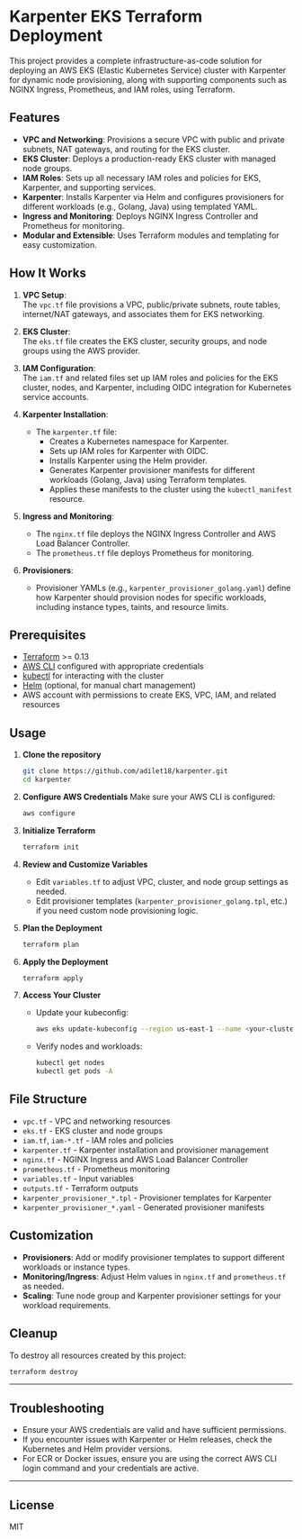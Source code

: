 # Karpenter EKS Terraform Deployment

This project provides a complete infrastructure-as-code solution for deploying an AWS EKS (Elastic Kubernetes Service) cluster with Karpenter for dynamic node provisioning, along with supporting components such as NGINX Ingress, Prometheus, and IAM roles, using Terraform.

## Features

- **VPC and Networking**: Provisions a secure VPC with public and private subnets, NAT gateways, and routing for the EKS cluster.
- **EKS Cluster**: Deploys a production-ready EKS cluster with managed node groups.
- **IAM Roles**: Sets up all necessary IAM roles and policies for EKS, Karpenter, and supporting services.
- **Karpenter**: Installs Karpenter via Helm and configures provisioners for different workloads (e.g., Golang, Java) using templated YAML.
- **Ingress and Monitoring**: Deploys NGINX Ingress Controller and Prometheus for monitoring.
- **Modular and Extensible**: Uses Terraform modules and templating for easy customization.

## How It Works 

1. **VPC Setup**:  
   The `vpc.tf` file provisions a VPC, public/private subnets, route tables, internet/NAT gateways, and associates them for EKS networking.

2. **EKS Cluster**:  
   The `eks.tf` file creates the EKS cluster, security groups, and node groups using the AWS provider.

3. **IAM Configuration**:  
   The `iam.tf` and related files set up IAM roles and policies for the EKS cluster, nodes, and Karpenter, including OIDC integration for Kubernetes service accounts.

4. **Karpenter Installation**:  
   - The `karpenter.tf` file:
     - Creates a Kubernetes namespace for Karpenter.
     - Sets up IAM roles for Karpenter with OIDC.
     - Installs Karpenter using the Helm provider.
     - Generates Karpenter provisioner manifests for different workloads (Golang, Java) using Terraform templates.
     - Applies these manifests to the cluster using the `kubectl_manifest` resource.

5. **Ingress and Monitoring**:  
   - The `nginx.tf` file deploys the NGINX Ingress Controller and AWS Load Balancer Controller.
   - The `prometheus.tf` file deploys Prometheus for monitoring.

6. **Provisioners**:  
   - Provisioner YAMLs (e.g., `karpenter_provisioner_golang.yaml`) define how Karpenter should provision nodes for specific workloads, including instance types, taints, and resource limits.

## Prerequisites

- [Terraform](https://www.terraform.io/downloads.html) >= 0.13
- [AWS CLI](https://aws.amazon.com/cli/) configured with appropriate credentials
- [kubectl](https://kubernetes.io/docs/tasks/tools/) for interacting with the cluster
- [Helm](https://helm.sh/) (optional, for manual chart management)
- AWS account with permissions to create EKS, VPC, IAM, and related resources

## Usage

1. **Clone the repository**
   ```sh
   git clone https://github.com/adilet18/karpenter.git
   cd karpenter
   ```

2. **Configure AWS Credentials**
   Make sure your AWS CLI is configured:
   ```sh
   aws configure
   ```

3. **Initialize Terraform**
   ```sh
   terraform init
   ```

4. **Review and Customize Variables**
   - Edit `variables.tf` to adjust VPC, cluster, and node group settings as needed.
   - Edit provisioner templates (`karpenter_provisioner_golang.tpl`, etc.) if you need custom node provisioning logic.

5. **Plan the Deployment**
   ```sh
   terraform plan
   ```

6. **Apply the Deployment**
   ```sh
   terraform apply
   ```

7. **Access Your Cluster**
   - Update your kubeconfig:
     ```sh
     aws eks update-kubeconfig --region us-east-1 --name <your-cluster-name>
     ```
   - Verify nodes and workloads:
     ```sh
     kubectl get nodes
     kubectl get pods -A
     ```

## File Structure

- `vpc.tf` - VPC and networking resources
- `eks.tf` - EKS cluster and node groups
- `iam.tf`, `iam-*.tf` - IAM roles and policies
- `karpenter.tf` - Karpenter installation and provisioner management
- `nginx.tf` - NGINX Ingress and AWS Load Balancer Controller
- `prometheus.tf` - Prometheus monitoring
- `variables.tf` - Input variables
- `outputs.tf` - Terraform outputs
- `karpenter_provisioner_*.tpl` - Provisioner templates for Karpenter
- `karpenter_provisioner_*.yaml` - Generated provisioner manifests

## Customization

- **Provisioners**: Add or modify provisioner templates to support different workloads or instance types.
- **Monitoring/Ingress**: Adjust Helm values in `nginx.tf` and `prometheus.tf` as needed.
- **Scaling**: Tune node group and Karpenter provisioner settings for your workload requirements.

## Cleanup

To destroy all resources created by this project:
```sh
terraform destroy
```

---

## Troubleshooting

- Ensure your AWS credentials are valid and have sufficient permissions.
- If you encounter issues with Karpenter or Helm releases, check the Kubernetes and Helm provider versions.
- For ECR or Docker issues, ensure you are using the correct AWS CLI login command and your credentials are active.

---

## License

MIT

